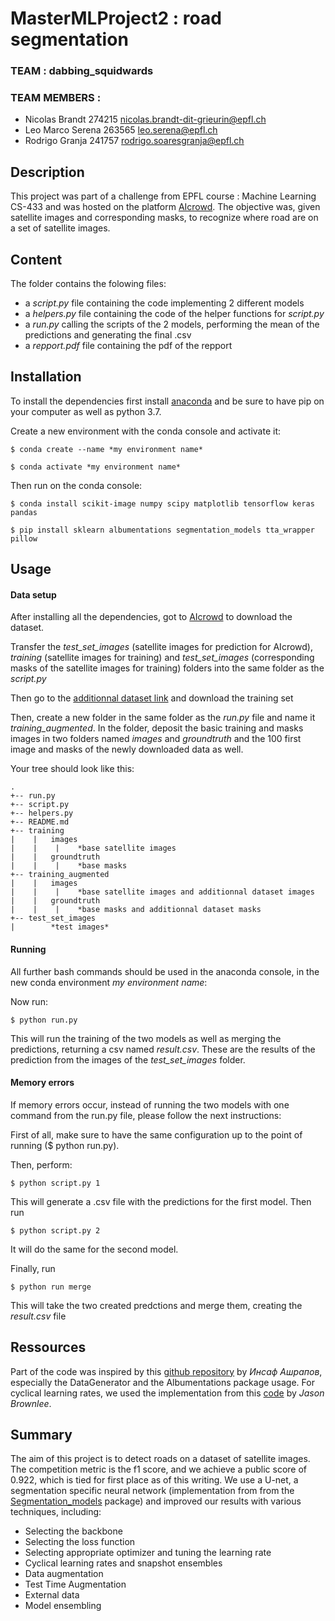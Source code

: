 ﻿# MasterMLProject2 : road segmentation
### TEAM : dabbing_squidwards
### TEAM MEMBERS : 
- Nicolas Brandt 274215 nicolas.brandt-dit-grieurin@epfl.ch
- Leo Marco Serena 263565 leo.serena@epfl.ch
- Rodrigo Granja 241757 rodrigo.soaresgranja@epfl.ch

Description
-----------
This project was part of a challenge from EPFL course : Machine Learning CS-433 and was hosted on the platform [AIcrowd](https://www.aicrowd.com/). The objective was, given satellite images and corresponding masks, to recognize where road are on a set of satellite images.

Content
-------
The folder contains the folowing files:
 - a *script.py* file containing the code implementing 2 different models
 - a *helpers.py* file containing the code of the helper functions for *script.py*
 - a *run.py* calling the scripts of the 2 models, performing the mean of the predictions and generating the final .csv
 - a *repport.pdf* file containing the pdf of the repport 

Installation
------------
To install the dependencies first install [anaconda](https://www.anaconda.com/distribution/) and be sure to have pip on your computer as well as python 3.7.

Create a new environment with the conda console and activate it:

```
$ conda create --name *my environment name*

$ conda activate *my environment name*
```

Then run on the conda console:

```
$ conda install scikit-image numpy scipy matplotlib tensorflow keras pandas

$ pip install sklearn albumentations segmentation_models tta_wrapper pillow
```

Usage
-----
#### Data setup
After installing all the dependencies, got to [AIcrowd](https://www.aicrowd.com/challenges/epfl-ml-road-segmentation-2019/dataset_files)
to download the dataset.

Transfer the *test_set_images* (satellite images for prediction for AIcrowd), *training* (satellite images for training) and *test_set_images* (corresponding masks of the satellite images for training) folders into the same folder as the *script.py*

Then go to the [additionnal dataset link](https://www.kaggle.com/insaff/massachusetts-roads-dataset) and download the training set

Then, create a new folder in the same folder as the *run.py* file and name it *training_augmented*. In the folder, deposit the basic training and masks images in two folders named *images* and *groundtruth* and the 100 first image and masks of the newly downloaded data as well.

Your tree should look like this:

```
.
+-- run.py
+-- script.py
+-- helpers.py
+-- README.md
+-- training
|    |   images
|    |    |    *base satellite images
|    |   groundtruth
|    |    |    *base masks
+-- training_augmented
|    |   images
|    |    |    *base satellite images and additionnal dataset images
|    |   groundtruth
|    |    |    *base masks and additionnal dataset masks
+-- test_set_images
|        *test images*
```

#### Running
All further bash commands should be used in the anaconda console, in the new conda environment *my environment name*:

Now run:
```
$ python run.py
```
This will run the training of the two models as well as merging the predictions, returning a csv named *result.csv*. These are the results of the prediction from the images of the *test_set_images* folder.


#### Memory errors
If memory errors occur, instead of running the two models with one command from the run.py file, please follow the next instructions:

First of all, make sure to have the same configuration up to the point of running ($ python run.py).

Then, perform:
```
$ python script.py 1
```
This will generate a .csv file with the predictions for the first model. Then run
```
$ python script.py 2
```
It will do the same for the second model.

Finally, run
```
$ python run merge
```
This will take the two created predctions and merge them, creating the *result.csv* file

Ressources
----------
Part of the code was inspired by this [github repository](https://github.com/Diyago/ML-DL-scripts/blob/master/DEEP%20LEARNING/segmentation/Segmentation%20pipeline/segmentation%20pipeline.ipynb) by *Инсаф Ашрапов*, especially the DataGenerator and the Albumentations package usage.
For cyclical learning rates, we used the implementation from this [code](https://machinelearningmastery.com/snapshot-ensemble-deep-learning-neural-network/) by *Jason Brownlee*.

Summary
-------
The aim of this project is to detect roads on a dataset of satellite images. The competition metric is the f1 score, and we achieve a public score of 0.922, which is tied for first place as of this writing.
We use a U-net, a segmentation specific neural network (implementation from from the [Segmentation_models](https://github.com/qubvel/segmentation_models) package) and improved our results with various techniques, including: 

 - Selecting the backbone
 - Selecting the loss function
 - Selecting appropriate optimizer and tuning the learning rate
 - Cyclical learning rates and snapshot ensembles
 - Data augmentation
 - Test Time Augmentation
 - External data
 - Model ensembling
 
